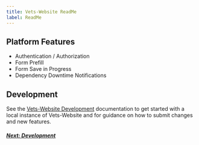```yaml
---
title: Vets-Website ReadMe
label: ReadMe
---
```

## Platform Features

* Authentication / Authorization
* Form Prefill
* Form Save in Progress
* Dependency Downtime Notifications

## Development

See the [Vets-Website Development](./development) documentation to get started with
a local instance of Vets-Website and for guidance on how to submit changes and
new features.

<!-- Next Button -->
<a href='./development'><div class="next-button"><h5 class="next-text">Next: Development</h5></div></a>
